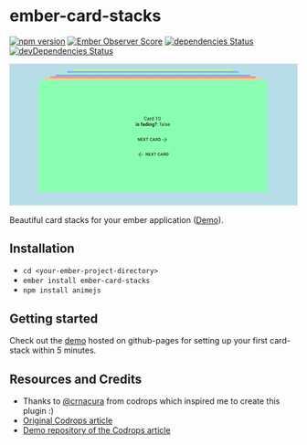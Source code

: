 # ember-card-stacks 

[![npm version](https://badge.fury.io/js/ember-card-stacks.svg)](https://badge.fury.io/js/ember-card-stacks)
[![Ember Observer Score](https://emberobserver.com/badges/ember-card-stacks.svg)](https://emberobserver.com/addons/ember-card-stacks)
[![dependencies Status](https://david-dm.org/n1ru4l/ember-card-stacks/status.svg)](https://david-dm.org/n1ru4l/ember-card-stacks)
[![devDependencies Status](https://david-dm.org/n1ru4l/ember-card-stacks/dev-status.svg)](https://david-dm.org/n1ru4l/ember-card-stacks?type=dev)

![Example demo](preview.gif)

Beautiful card stacks for your ember application ([Demo](https://n1ru4l.github.io/ember-card-stacks/)).

## Installation

* `cd <your-ember-project-directory>`
* `ember install ember-card-stacks`
* `npm install animejs`

## Getting started

Check out the [demo](https://n1ru4l.github.io/ember-card-stacks/) hosted on github-pages for setting up your first card-stack within 5 minutes.

## Resources and Credits

* Thanks to [@crnacura](https://github.com/crnacura) from codrops which inspired me to create this plugin :)
* [Original Codrops article](https://tympanus.net/codrops/2015/10/28/effect-ideas-for-card-stacks/)
* [Demo repository of the Codrops article](https://github.com/codrops/CardStackEffects)

